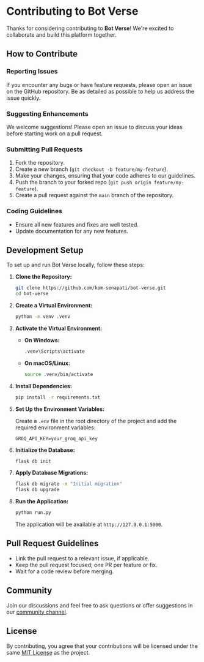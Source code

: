 # Contributing to Bot Verse

Thanks for considering contributing to **Bot Verse**! We're excited to collaborate and build this platform together.

## How to Contribute

### Reporting Issues
If you encounter any bugs or have feature requests, please open an issue on the GitHub repository. Be as detailed as possible to help us address the issue quickly.

### Suggesting Enhancements
We welcome suggestions! Please open an issue to discuss your ideas before starting work on a pull request.

### Submitting Pull Requests
1. Fork the repository.
2. Create a new branch (`git checkout -b feature/my-feature`).
3. Make your changes, ensuring that your code adheres to our guidelines.
4. Push the branch to your forked repo (`git push origin feature/my-feature`).
5. Create a pull request against the `main` branch of the repository.

### Coding Guidelines
- Ensure all new features and fixes are well tested.
- Update documentation for any new features.

## Development Setup

To set up and run Bot Verse locally, follow these steps:

1. **Clone the Repository:**

   ```bash
   git clone https://github.com/kom-senapati/bot-verse.git
   cd bot-verse
   ```

2. **Create a Virtual Environment:**

   ```bash
   python -m venv .venv
   ```

3. **Activate the Virtual Environment:**

   - **On Windows:**

     ```bash
     .venv\Scripts\activate
     ```

   - **On macOS/Linux:**

     ```bash
     source .venv/bin/activate
     ```

4. **Install Dependencies:**

   ```bash
   pip install -r requirements.txt
   ```

5. **Set Up the Environment Variables:**

   Create a `.env` file in the root directory of the project and add the required environment variables:

   ```
   GROQ_API_KEY=your_groq_api_key
   ```

6. **Initialize the Database:**

   ```bash
   flask db init
   ```

7. **Apply Database Migrations:**

   ```bash
   flask db migrate -m "Initial migration"
   flask db upgrade
   ```

8. **Run the Application:**

   ```bash
   python run.py
   ```

   The application will be available at `http://127.0.0.1:5000`.


## Pull Request Guidelines
- Link the pull request to a relevant issue, if applicable.
- Keep the pull request focused; one PR per feature or fix.
- Wait for a code review before merging.

## Community

Join our discussions and feel free to ask questions or offer suggestions in our [community channel](https://discord.gg/xhFGrRPvnV).

## License

By contributing, you agree that your contributions will be licensed under the same [MIT License](./LICENSE) as the project.
